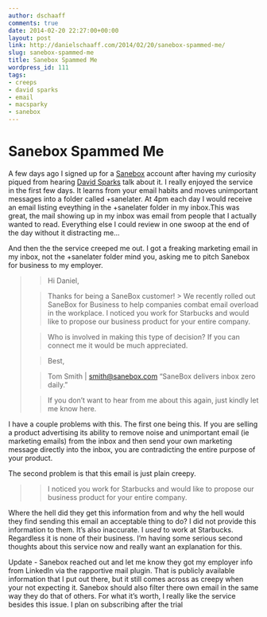 ```yaml
---
author: dschaaff
comments: true
date: 2014-02-20 22:27:00+00:00
layout: post
link: http://danielschaaff.com/2014/02/20/sanebox-spammed-me/
slug: sanebox-spammed-me
title: Sanebox Spammed Me
wordpress_id: 111
tags:
- creeps
- david sparks
- email
- macsparky
- sanebox
---
```


# Sanebox Spammed Me




A few days ago I signed up for a [Sanebox](http://www.sanebox.com) account after having my curiosity piqued from hearing [David Sparks](http://www.macpowerusers.com/2013/11/17/mac-power-users-164-tackling-email/) talk about it. I really enjoyed the service in the first few days. It learns from your email habits and moves unimportant messages into a folder called +sanelater. At 4pm each day I would receive an email listing eveything in the +sanelater folder in my inbox.This was great, the mail showing up in my inbox was email from people that I actually wanted to read. Everything else I could review in one swoop at the end of the day without it distracting me…




And then the the service creeped me out. I got a freaking marketing email in my inbox, not the +sanelater folder mind you, asking me to pitch Sanebox for business to my employer.




<blockquote>

> 
> Hi Daniel,
> 
> 

> 
> Thanks for being a SaneBox customer! > We recently rolled out SaneBox for Business to help companies combat email overload in the workplace. I noticed you work for Starbucks and would like to propose our business product for your entire company.
> 
> 

> 
> Who is involved in making this type of decision? If you can connect me it would be much appreciated.
> 
> 

> 
> Best,
> 
> 

> 
> Tom Smith | smith@sanebox.com “SaneBox delivers inbox zero daily.”
> 
> 

> 
> If you don’t want to hear from me about this again, just kindly let me know here.
> 
> 
</blockquote>




I have a couple problems with this. The first one being this. If you are selling a product advertising its ability to remove noise and unimportant email (ie marketing emails) from the inbox and then send your own marketing message directly into the inbox, you are contradicting the entire purpose of your product.




The second problem is that this email is just plain creepy.




<blockquote>

> 
> I noticed you work for Starbucks and would like to propose our business product for your entire company.
> 
> 
</blockquote>




Where the hell did they get this information from and why the hell would they find sending this email an acceptable thing to do? I did not provide this information to them. It’s also inaccurate. I _used_ to work at Starbucks. Regardless it is none of their business. I’m having some serious second thoughts about this service now and really want an explanation for this. 


Update - Sanebox reached out and let me know they got my employer info from LinkedIn via the rapportive mail plugin. That is publicly available information that I put out there, but it still  comes across as creepy when your not expecting it. Sanebox should also filter there own email in the same way they do that of others. For what it’s worth, I really like the service besides this issue. I plan on subscribing after the trial

